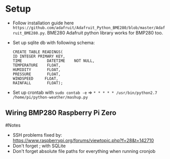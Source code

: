 # Setup 

- Follow installation guide here `https://github.com/adafruit/Adafruit_Python_BME280/blob/master/Adafruit_BME280.py`. BME280 Adafruit python library works for BMP280 too.
- Set up sqlite db with following schema: 

	~~~~ 
	CREATE TABLE READINGS(
	ID INTEGER PRIMARY KEY,
	TIME           DATETIME    NOT NULL,
	TEMPERATURE    FLOAT,
	HUMIDITY       FLOAT,
	PRESSURE       FLOAT,
	WINDSPEED	  FLOAT,
	RAINFALL       FLOAT);
	~~~~

- Set up crontab with `sudo contab -e` => `* * * * * /usr/bin/python2.7 /home/pi/python-weather/mashup.py`


## Wiring BMP280 Raspberry Pi Zero



#Notes 

- SSH problems fixed by: https://www.raspberrypi.org/forums/viewtopic.php?f=28&t=142710
- Don't forget ; with SQLite
- Don't forget absolute file paths for everything when running cronjob